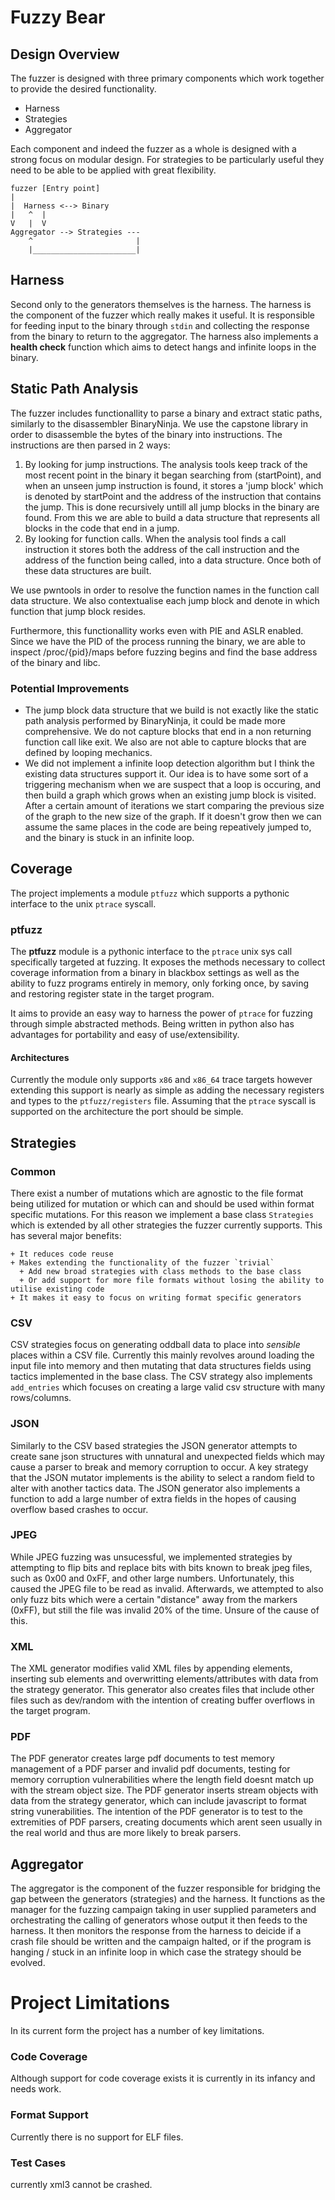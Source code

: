 # Fuzzy Bear

## Design Overview

The fuzzer is designed with three primary components which work together to provide the desired functionality.

+ Harness
+ Strategies
+ Aggregator


Each component and indeed the fuzzer as a whole is designed with a strong focus on modular design. For strategies to be particularly useful they need to be able to be applied with great flexibility. 


```
fuzzer [Entry point]
|  
|  Harness <--> Binary
|   ^  |
V   |  V
Aggregator --> Strategies ---
    ^                       |
    |_______________________|

```

## Harness

Second only to the generators themselves is the harness. The harness is the component of the fuzzer which really makes it useful. It is responsible for feeding input to the binary through `stdin` and collecting the response from the binary to return to the aggregator. The harness also implements a **health check** function which aims to detect hangs and infinite loops in the binary. 


## Static Path Analysis

The fuzzer includes functionallity to parse a binary and extract static paths, similarly to the disassembler BinaryNinja. We use the capstone library in order to disassemble the bytes of the 
binary into instructions. The instructions are then parsed in 2 ways:
1. By looking for jump instructions. The analysis tools keep track of the most recent point in the binary it began searching from (startPoint), and when an unseen jump instruction is found, it stores a 'jump block' which is denoted by startPoint and the address of the instruction that contains the jump. 
This is done recursively untill all jump blocks in the binary are found. From this we are able to build a data structure that represents all blocks in the code that end in a jump.
2. By looking for function calls. When the analysis tool finds a call instruction it stores both the address of the call instruction and the address of the function being called, into a data structure.
Once both of these data structures are built. 

We use pwntools in order to resolve the function names in the function call data structure. We also contextualise each jump block and denote in which function that jump block resides. 

Furthermore, this functionallity works even with PIE and ASLR enabled. Since we have the PID of the process running the binary, we are able to inspect /proc/{pid}/maps before fuzzing begins and find the base address of the binary and libc. 

### Potential Improvements
- The jump block data structure that we build is not exactly like the static path analysis performed by BinaryNinja, it could be made more comprehensive. We do not capture blocks that end in a non returning function call like exit. We also are not able to capture blocks that are defined by looping mechanics.
- We did not implement a infinite loop detection algorithm but I think the existing data structures support it. Our idea is to have some sort of a triggering mechanism when we are suspect that a loop is occuring, and then build a graph which grows when an existing jump block is visited. After a certain amount of iterations we start comparing the previous size of the graph to the new size of the graph. If it doesn't grow then we can assume the same places in the code are being repeatively jumped to, and the binary is stuck in an infinite loop.

## Coverage

The project implements a module `ptfuzz` which supports a pythonic interface to the unix `ptrace` syscall. 

### ptfuzz

The **ptfuzz** module is a pythonic interface to the `ptrace` unix sys call specifically targeted at fuzzing. It exposes the methods necessary to collect coverage information from a binary in blackbox settings as well as the ability to fuzz programs entirely in memory, only forking once, by saving and restoring register state in the target program.

It aims to provide an easy way to harness the power of `ptrace` for fuzzing through simple abstracted methods. Being written in python also has advantages for portability and easy of use/extensibility.

#### Architectures 

Currently the module only supports `x86` and `x86_64` trace targets  however extending this support is nearly as simple as adding the necessary registers and types to the `ptfuzz/registers` file. Assuming that the `ptrace` syscall is supported on the architecture the port should be simple. 



## Strategies

### Common

There exist a number of mutations which are agnostic to the file format being utilized for mutation or which can and should be used within format specific mutations. For this reason we implement a base class `Strategies` which is extended by all other strategies the fuzzer currently supports. This has several major benefits:

    + It reduces code reuse 
    + Makes extending the functionality of the fuzzer `trivial`
      + Add new broad strategies with class methods to the base class
      + Or add support for more file formats without losing the ability to utilise existing code
    + It makes it easy to focus on writing format specific generators

### CSV

CSV strategies focus on generating oddball data to place into *sensible* places within a CSV file. Currently this mainly revolves around loading the input file into memory and then mutating that data structures fields using tactics implemented in the base class. The CSV strategy also implements `add_entries` which focuses on creating a large valid csv structure with many rows/columns.

### JSON

Similarly to the CSV based strategies the JSON generator attempts to create sane json structures with unnatural and unexpected fields which may cause a parser to break and  memory corruption to occur. A key strategy that the
JSON mutator implements is the ability to select a random field to alter with another tactics data. The JSON generator also implements a function to add a large number of extra fields in the hopes of causing overflow based crashes to occur.

### JPEG

While JPEG fuzzing was unsucessful, we implemented strategies by attempting to flip bits and replace bits with bits known to break jpeg files, such as 0x00 and 0xFF, and other large numbers. Unfortunately, this caused the JPEG file to be read as invalid. Afterwards, we attempted to also only fuzz bits which were a certain "distance" away from the markers (0xFF), but still the file was invalid 20% of the time. Unsure of the cause of this.

### XML
The XML generator modifies valid XML files by appending elements, inserting sub elements and overwritting elements/attributes with data from the strategy generator. This generator also creates files that include other files such as dev/random with the intention of creating buffer overflows in the target program. 

### PDF
The PDF generator creates large pdf documents to test memory management of a PDF parser and invalid pdf documents, testing for memory corruption vulnerabilities where the length field doesnt match up with the stream object size. The PDF generator inserts stream objects with data from the strategy generator, which can include javascript to format string vunerabilities. The intention of the PDF generator is to test to the extremities of PDF parsers, creating documents which arent seen usually in the real world and thus are more likely to break parsers. 

## Aggregator

The aggregator is the component of the fuzzer responsible for bridging the gap between the generators (strategies) and the harness. It functions as the manager for the fuzzing campaign taking in user supplied parameters and orchestrating the calling of generators whose output it then feeds to the harness. It then monitors the response from the harness to deicide if a crash file should be written and the campaign halted, or if the program is hanging / stuck in an infinite loop in which case the strategy should be evolved.



# Project Limitations

In its current form the project has a number of key limitations.

### Code Coverage

Although support for code coverage exists it is currently in its infancy and needs work.

### Format Support

Currently there is no support for ELF files.

### Test Cases

currently xml3 cannot be crashed.